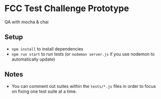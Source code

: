 FCC Test Challenge Prototype 
============================

QA with mocha & chai

## Setup

- `npm install` to install dependencies
- `npm run start` to run tests (or `nodemon server.js` if you use nodemon to automatically update)

## Notes

- You can comment out suites within the `tests/*.js` files in order to focus on fixing one test suite at a time.